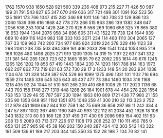 1762
1570
938
1650
528
921
560
339
236
408
973
215
227
71
426
50
987
199
31
791
543
827
65
347
670
249
636
317
721
498
301
1091
162
523
56
125
1891
173
766
1047
415
282
346
88
1011
146
140
708
23
129
986
133
2060
1539
398
616
1868
42
778
273
266
515
863
286
139
1382
348
647
2056
536
253
1004
1428
246
270
825
8
556
269
1060
658
325
78
865
380
16
953
1944
1344
2076
958
34
896
605
311
43
1522
76
739
124
1644
939
689
10
489
116
1424
983
138
333
103
2071
234
114
463
1110
304
2065
127
767
33
109
963
742
200
724
977
695
824
2019
224
378
329
416
1123
39
298
2081
238
735
503
494
399
161
406
2033
296
1541
1244
1053
935
219
166
1026
480
1498
2025
271
919
1209
1305
14
319
15
1197
22
637
341
332
211
381
540
285
1263
723
622
1865
1985
79
62
2092
295
1614
49
676
1245
1265
126
1202
19
856
67
419
1443
1834
239
74
1293
1161
788
814
163
1973
692
207
862
772
719
621
63
572
730
29
17
3
1233
148
54
20
283
934
1038
1104
674
121
328
1429
387
974
529
66
1099
1275
496
1331
101
1102
716
694
1559
274
1485
336
545
525
643
48
437
477
73
394
1460
1034
316
1168
1218
435
92
24
1044
51
510
581
268
209
410
686
1008
25
117
2023
1136
68
443
703
158
1748
277
1319
448
1288
26
164
1901
678
44
454
278
228
1554
763
153
1329
46
55
787
597
230
1094
1963
610
809
1721
438
77
980
21
155
235
90
1353
648
951
1192
1351
875
1048
259
41
300
210
32
113
323
2
752
212
979
451
1909
662
844
102
759
1
84
75
669
36
859
297
98
11
242
334
4
247
57
897
1002
367
460
1160
349
40
993
122
112
81
2034
452
1926
18
108
343
1832
310
60
93
169
128
337
459
371
430
95
2096
989
154
402
151
53
208
13
5
2089
83
713
377
226
617
1108
179
206
252
37
110
111
450
785
9
653
131
257
905
96
45
38
160
202
150
240
287
424
412
303
542
143
322
191
509
136
91
189
217
203
344
145
350
35
152
28
198
7
104
70
82
141